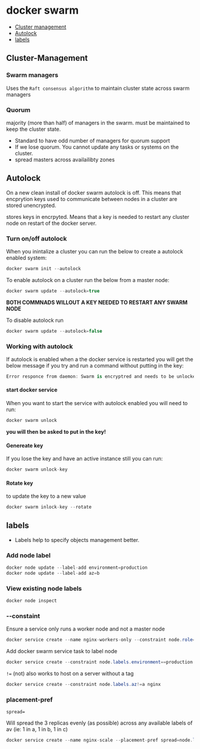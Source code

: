 # docker swarm

- [Cluster management](##Cluster-Management)
- [Autolock](##Autolock)
- [labels](##labels)

## Cluster-Management

### Swarm managers

Uses the `Raft consensus algorithm` to maintain cluster state across swarm managers

### Quorum

majority (more than half) of managers in the swarm. must be maintained to keep the cluster state.

- Standard to have odd number of managers for quorum support
- If we lose quorum. You cannot update any tasks or systems on the cluster.
- spread masters across availailibty zones

## Autolock

On a new clean install of docker swarm autolock is off. This means that encprytion keys used to communicate between nodes in a cluster are stored unencrypted.

stores keys in encrpyted. Means that a key is needed to restart any cluster node on restart of the docker server.

### Turn on/off autolock

When you inintalize a cluster you can run the below to create a autolock enabled system:

``` c#
docker swarm init --autolock
```

To enable autolock on a cluster run the below from a master node:

``` c#
docker swarm update --autolock=true
```

**BOTH COMMNADS WILLOUT A KEY NEEDED TO RESTART ANY SWARM NODE**

To disable autolock run

``` c#
docker swarm update --autolock=false
```


### Working with autolock

If autolock is enabled when a the docker service is restarted you will get the below message if you try and run a command without putting in the key:

``` c#
Error responce from daemon: Swarm is encryptred and needs to be unlocked before it can be used. Please use "docker swarm unlock" to unlock it.
```

#### start docker service

When you want to start the service with autolock enabled you will need to run:

``` c#
docker swarm unlock
```

**you will then be asked to put in the key!**

#### Genereate key

If you lose the key and have an active instance still you can run:

``` c#
docker swarm unlock-key
```

#### Rotate key

to update the key to a new value

``` c#
docker swarm inlock-key --rotate
```

## labels

- Labels help to specify objects management better. 

### Add node label

``` c#
docker node update --label-add environment=production
docker node update --label-add az=b
```

### View existing node labels

``` c#
docker node inspect
```

### --constaint


Ensure a service only runs a worker node and not a master node

``` c#
docker service create --name nginx-workers-only --constraint node.role==worker nginx
```

Add docker swarm service task to label node

``` c#
docker service create --constraint node.labels.environment==production nginx
```

`!=` (not) also works to host on a server without a tag

``` c#
docker service create --constraint node.labels.az!=a nginx
```

### placement-pref

`spread=`

Will spread the 3 replicas evenly (as possible) across any available labels of av (ie: 1 in a, 1 in b, 1 in c)

``` c#
docker service create --name nginx-scale --placement-pref spread=node.label.av --replicas 3 nginx
```